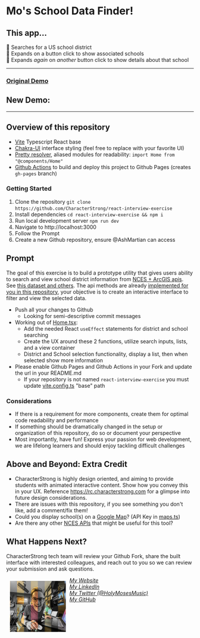 # Mo's School Data Finder!

## This app...

🍩 Searches for a US school district<br />
🍩 Expands on a button click to show associated schools <br />
🍩 Expands _again_ on _another_ button click to show details about that school

---

### [<u>Original Demo</u>](https://characterstrong.github.io/react-interview-exercise/)

## New Demo:

---

## Overview of this repository

- [Vite](https://vitejs.dev/guide/) Typescript React base
- [Chakra-UI](https://chakra-ui.com/docs/principles) interface styling (feel free to replace with your favorite UI)
- [Pretty resolver](tsconfig.paths.json), aliased modules for readability: `import Home from "@components/Home"`
- [Github Actions](.github/workflows/push.yaml) to build and deploy this project to Github Pages (creates `gh-pages` branch)

### Getting Started

1. Clone the repository `git clone https://github.com/CharacterStrong/react-interview-exercise`
2. Install dependencies `cd react-interview-exercise && npm i`
3. Run local development server `npm run dev`
4. Navigate to http://localhost:3000
5. Follow the Prompt
6. Create a new Github repository, ensure @AshMartian can access

## Prompt

The goal of this exercise is to build a prototype utility that gives users ability to search and view school district information from [NCES + ArcGIS apis](https://data-nces.opendata.arcgis.com/datasets/nces::private-school-locations-current/api). See [this dataset and others](https://data-nces.opendata.arcgis.com/datasets/school-district-characteristics-2019-20/explore). The api methods are already [implemented for you in this repository](src/utils/nces.ts), your objective is to create an interactive interface to filter and view the selected data. 

- Push all your changes to Github
    - Looking for semi-descriptive commit messages
- Working out of [Home.tsx](/src/components/Home.tsx):
    - Add the needed React `useEffect` statements for district and school searching
    - Create the UX around these 2 functions, utilize search inputs, lists, and a view container
    - District and School selection functionality, display a list, then when selected show more information
- Please enable Github Pages and Github Actions in your Fork and update the url in your README.md
    - If your repository is not named `react-interview-exercise` you must update [vite.config.ts](vite.config.ts) "base" path

### Considerations

- If there is a requirement for more components, create them for optimal code readability and performance
- If something should be dramatically changed in the setup or organization of this repository, do so or document your perspective
- Most importantly, have fun! Express your passion for web development, we are lifelong learners and should enjoy tackling difficult challenges

## Above and Beyond: Extra Credit

- CharacterStrong is highly design oriented, and aiming to provide students with animated interactive content. Show how you convey this in your UX. Reference https://rc.characterstrong.com for a glimpse into future design considerations.
- There are issues with this repository, if you see something you don't like, add a comment/fix them!
- Could you display school(s) on a [Google Map](https://tomchentw.github.io/react-google-maps/#introduction)? (API Key in [maps.ts](src/utils/maps.ts))
- Are there any other [NCES APIs](https://data-nces.opendata.arcgis.com/search?tags=nces) that might be useful for this tool?

## What Happens Next?

CharacterStrong tech team will review your Github Fork, share the built interface with interested colleagues, and reach out to you so we can review your submission and ask questions.



<img align="left" src="./README-visuals/readme-signature-pic.png" alt="mo" style="width:150px; margin: 10px">


_[My Website](https://chrismochinski.com)_ <br />
_[My LinkedIn](https://www.linkedin.com/in/chrismochinski/)_ <br />
_[My Twitter (@HolyMosesMusic)](https://twitter.com/holymosesmusic)_ <br />
_[My GitHub](https://github.com/chrismochinski)_ <br />

